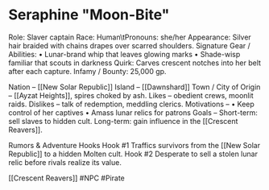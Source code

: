 # Seraphine "Moon-Bite"

Role: Slaver captain
Race: Human\tPronouns: she/her
Appearance: Silver hair braided with chains drapes over scarred shoulders.
Signature Gear / Abilities:
• Lunar-brand whip that leaves glowing marks
• Shade-wisp familiar that scouts in darkness
Quirk: Carves crescent notches into her belt after each capture.
Infamy / Bounty: 25,000 gp.

Nation – [[New Solar Republic]]
Island – [[Dawnshard]]
Town / City of Origin – [[Ayzat Heights]], spires choked by ash.
Likes – obedient crews, moonlit raids.
Dislikes – talk of redemption, meddling clerics.
Motivations –
• Keep control of her captives
• Amass lunar relics for patrons
Goals –
Short-term: sell slaves to hidden cult.
Long-term: gain influence in the [[Crescent Reavers]].

Rumors & Adventure Hooks
Hook #1 Traffics survivors from the [[New Solar Republic]] to a hidden Molten cult.
Hook #2 Desperate to sell a stolen lunar relic before rivals realize its value.

[[Crescent Reavers]] #NPC #Pirate
